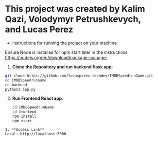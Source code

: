# This project was created by Kalim Qazi, Volodymyr Petrushkevych, and Lucas Perez

* Instructions for running the project on your machine

Ensure Node is installed for npm start later in the instructions
https://nodejs.org/en/download/package-manager

1. **Clone the Repository and run backend flask app**:
  ```bash
  git clone https://github.com/lucasperez-techdev/IMDBSpeedrunGame.git
  cd IMDBSpeedrunGame
  cd backend
  python3 app.py
```
2. **Run Frontend React app**:
   ```bash
   cd IMDBSpeedrunGame
   cd frontend
   npm install
   npm start
```
3. **Access Link**
Local: http://localhost:3000
